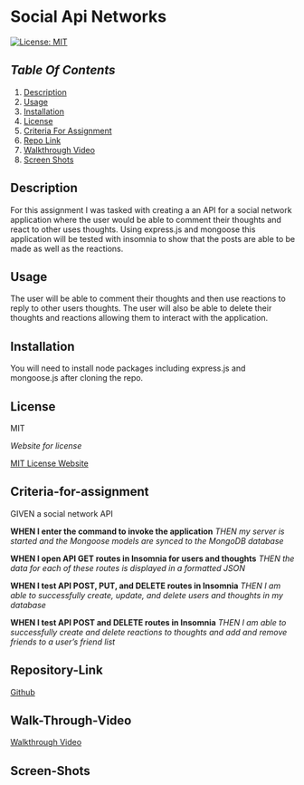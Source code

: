 # Social Api Networks


[![License: MIT](https://img.shields.io/badge/License-MIT-yellow.svg)](https://opensource.org/licenses/MIT)

## _Table Of Contents_

1. [Description](#description)
2. [Usage](#usage)
3. [Installation](#installation)
4. [License](#license)
5. [Criteria For Assignment](#criteria-for-assignment)
6. [Repo Link](#repository-link)
7. [Walkthrough Video](#walk-through-video)
8. [Screen Shots](#screen-shots)

## Description

For this assignment I was tasked with creating a an API for a social network application where the user would be able to comment their thoughts and react to other uses thoughts. Using express.js and mongoose this application will be tested with insomnia to show that the posts are able to be made as well as the reactions. 

## Usage

The user will be able to comment their thoughts and then use reactions to reply to other users thoughts. The user will also be able to delete their thoughts and reactions allowing them to interact with the application.

## Installation

You will need to install node packages including express.js and mongoose.js after cloning the repo.

## License

MIT

_Website for license_

[MIT License Website](https://mit-license.org/)

## Criteria-for-assignment

GIVEN a social network API

**WHEN I enter the command to invoke the application**
*THEN my server is started and the Mongoose models are synced to the MongoDB database*

**WHEN I open API GET routes in Insomnia for users and thoughts**
*THEN the data for each of these routes is displayed in a formatted JSON*

**WHEN I test API POST, PUT, and DELETE routes in Insomnia**
*THEN I am able to successfully create, update, and delete users and thoughts in my database*

**WHEN I test API POST and DELETE routes in Insomnia**
*THEN I am able to successfully create and delete reactions to thoughts and add and remove friends to a user’s friend list*

## Repository-Link

[Github](https://github.com/PintoDrop/socialapi)

## Walk-Through-Video

[Walkthrough Video]()

## Screen-Shots

![]()


<!-- 
finish first route before testing with npm start
finish models then move to routes 
matching email causing issues ?
routes check?
 -->